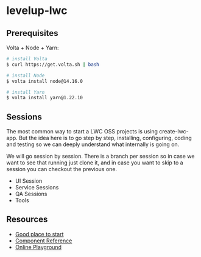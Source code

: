 # levelup-lwc

## Prerequisites
Volta + Node + Yarn:

```bash
# install Volta
$ curl https://get.volta.sh | bash

# install Node
$ volta install node@14.16.0

# install Yarn
$ volta install yarn@1.22.10
```


## Sessions

The most common way to start a LWC OSS projects is using create-lwc-app. But the idea here is to go step by step, installing, configuring, coding and testing so we can deeply understand what internally is going on.

We will go session by session. There is a branch per session so in case we want to see that running just clone it, and in case you want to skip to a session you can checkout the previous one.

* UI Session
* Service Sessions
* QA Sessions
* Tools



## Resources

- [Good place to start](https://lwc.dev/guide/introduction)
- [Component Reference](https://developer.salesforce.com/docs/component-library)
- [Online Playground](https://webcomponents.dev/create/lwc)
  

